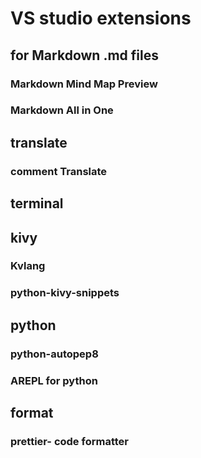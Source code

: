 # VS studio extensions

## for Markdown .md files

### Markdown Mind Map Preview

### Markdown All in One

## translate

### comment Translate

## terminal

## kivy

### Kvlang

### python-kivy-snippets

## python

### python-autopep8

### AREPL for python

## format
### prettier- code formatter 
